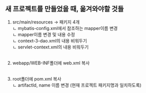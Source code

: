 ## 새 프로젝트를 만들었을 때, 옮겨와야할 것들

1. src/main/resources -> 패키지 4개<br>
   ㄴ mybatis-config.xml에서 참조하는 mapper이름 변경<br>
   ㄴ mapper이름 변경 및 내용 수정<br>
   ㄴ context-3-dao.xml의 내용 비워두기<br>
   ㄴ servlet-context.xml의 내용 비워두기<br><br>

2. webapp/WEB-INF폴더에 web.xml 복사<br><br>

3. root폴더에 pom.xml 복사<br>
   ㄴ artifactId, name 이름 변경 (현재 프로젝트 패키지명과 일치하도록)
